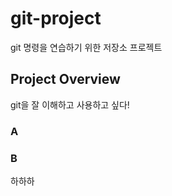 # git-project

git 명령을 연습하기 위한 저장소 프로젝트

## Project Overview

git을 잘 이해하고 사용하고 싶다!

### A

### B

하하하
